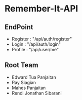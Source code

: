 # Remember-It-API

## EndPoint
- Register : "/api/auth/register"
- Login : "/api/auth/login"
- Profile : "/api/user/me"

## Root Team
- Edward Tua Panjaitan
- Ray Siagian
- Mahes Panjaitan
- Rendi Jonathan Sibarani
